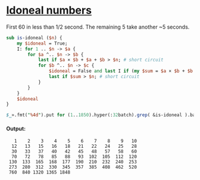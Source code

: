 [1]: https://rosettacode.org/wiki/Idoneal_numbers

# [Idoneal numbers][1]

First 60 in less than 1/2 second. The remaining 5 take another ~5 seconds.

```perl
sub is-idoneal ($n) {
    my $idoneal = True;
    I: for 1 .. $n -> $a {
        for $a ^.. $n -> $b {
            last if $a × $b + $a + $b > $n; # short circuit
            for $b ^.. $n -> $c {
                $idoneal = False and last I if (my $sum = $a × $b + $b × $c + $c × $a) == $n;
                last if $sum > $n; # short circuit
            }
        }
    }
    $idoneal
}

$_».fmt("%4d").put for (1..1850).hyper(:32batch).grep( &is-idoneal ).batch(10)
```

#### Output:
```
   1    2    3    4    5    6    7    8    9   10
  12   13   15   16   18   21   22   24   25   28
  30   33   37   40   42   45   48   57   58   60
  70   72   78   85   88   93  102  105  112  120
 130  133  165  168  177  190  210  232  240  253
 273  280  312  330  345  357  385  408  462  520
 760  840 1320 1365 1848
```

